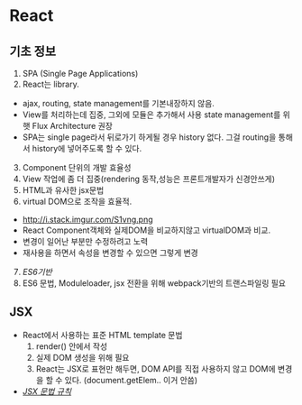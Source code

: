 # React

## 기초 정보

1. SPA (Single Page Applications)
2. React는 library.

- ajax, routing, state management를 기본내장하지 않음.
- View를 처리하는데 집중, 그외에 모듈은 추가해서 사용 state management를 위햇 Flux Architecture 권장
- SPA는 single page라서 뒤로가기 하게될 경우 history 없다. 그걸 routing을 통해서 history에 넣어주도록 할 수 있다.

3. Component 단위의 개발 효율성
4. View 작업에 좀 더 집중(rendering 동작,성능은 프론트개발자가 신경안쓰게)
5. HTML과 유사한 jsx문법
6. virtual DOM으로 조작을 효율적.

- http://i.stack.imgur.com/S1vng.png
- React Component객체와 실제DOM을 비교하지않고 virtualDOM과 비교.
- 변경이 일어난 부분만 수정하려고 노력
- 재사용을 하면서 속성을 변경할 수 있으면 그렇게 변경

7. _ES6기반_
8. ES6 문법, Moduleloader, jsx 전환을 위해 webpack기반의 트랜스파일링 필요

## JSX

- React에서 사용하는 표준 HTML template 문법
  1. render() 안에서 작성
  2. 실제 DOM 생성을 위해 필요
  3. React는 JSX로 표현만 해두면, DOM API를 직접 사용하지 않고 DOM에 변경을 할 수 있다. (document.getElem.. 이거 안씀)
- _[JSX 문법 규칙](https://react-anyone.vlpt.us/03.html)_

